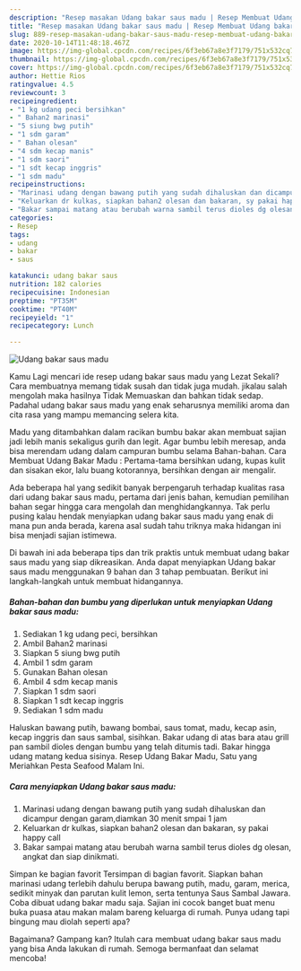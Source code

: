 ```yaml
---
description: "Resep masakan Udang bakar saus madu | Resep Membuat Udang bakar saus madu Yang Bisa Manjain Lidah"
title: "Resep masakan Udang bakar saus madu | Resep Membuat Udang bakar saus madu Yang Bisa Manjain Lidah"
slug: 889-resep-masakan-udang-bakar-saus-madu-resep-membuat-udang-bakar-saus-madu-yang-bisa-manjain-lidah
date: 2020-10-14T11:48:18.467Z
image: https://img-global.cpcdn.com/recipes/6f3eb67a8e3f7179/751x532cq70/udang-bakar-saus-madu-foto-resep-utama.jpg
thumbnail: https://img-global.cpcdn.com/recipes/6f3eb67a8e3f7179/751x532cq70/udang-bakar-saus-madu-foto-resep-utama.jpg
cover: https://img-global.cpcdn.com/recipes/6f3eb67a8e3f7179/751x532cq70/udang-bakar-saus-madu-foto-resep-utama.jpg
author: Hettie Rios
ratingvalue: 4.5
reviewcount: 3
recipeingredient:
- "1 kg udang peci bersihkan"
- " Bahan2 marinasi"
- "5 siung bwg putih"
- "1 sdm garam"
- " Bahan olesan"
- "4 sdm kecap manis"
- "1 sdm saori"
- "1 sdt kecap inggris"
- "1 sdm madu"
recipeinstructions:
- "Marinasi udang dengan bawang putih yang sudah dihaluskan dan dicampur dengan garam,diamkan 30 menit smpai 1 jam"
- "Keluarkan dr kulkas, siapkan bahan2 olesan dan bakaran, sy pakai happy call"
- "Bakar sampai matang atau berubah warna sambil terus dioles dg olesan, angkat dan siap dinikmati."
categories:
- Resep
tags:
- udang
- bakar
- saus

katakunci: udang bakar saus 
nutrition: 182 calories
recipecuisine: Indonesian
preptime: "PT35M"
cooktime: "PT40M"
recipeyield: "1"
recipecategory: Lunch

---
```



![Udang bakar saus madu](https://img-global.cpcdn.com/recipes/6f3eb67a8e3f7179/751x532cq70/udang-bakar-saus-madu-foto-resep-utama.jpg)

Kamu Lagi mencari ide resep udang bakar saus madu yang Lezat Sekali? Cara membuatnya memang tidak susah dan tidak juga mudah. jikalau salah mengolah maka hasilnya Tidak Memuaskan dan bahkan tidak sedap. Padahal udang bakar saus madu yang enak seharusnya memiliki aroma dan cita rasa yang mampu memancing selera kita.

Madu yang ditambahkan dalam racikan bumbu bakar akan membuat sajian jadi lebih manis sekaligus gurih dan legit. Agar bumbu lebih meresap, anda bisa merendam udang dalam campuran bumbu selama Bahan-bahan. Cara Membuat Udang Bakar Madu : Pertama-tama bersihkan udang, kupas kulit dan sisakan ekor, lalu buang kotorannya, bersihkan dengan air mengalir.

Ada beberapa hal yang sedikit banyak berpengaruh terhadap kualitas rasa dari udang bakar saus madu, pertama dari jenis bahan, kemudian pemilihan bahan segar hingga cara mengolah dan menghidangkannya. Tak perlu pusing kalau hendak menyiapkan udang bakar saus madu yang enak di mana pun anda berada, karena asal sudah tahu triknya maka hidangan ini bisa menjadi sajian istimewa.


Di bawah ini ada beberapa tips dan trik praktis untuk membuat udang bakar saus madu yang siap dikreasikan. Anda dapat menyiapkan Udang bakar saus madu menggunakan 9 bahan dan 3 tahap pembuatan. Berikut ini langkah-langkah untuk membuat hidangannya.

<!--inarticleads1-->

##### Bahan-bahan dan bumbu yang diperlukan untuk menyiapkan Udang bakar saus madu:

1. Sediakan 1 kg udang peci, bersihkan
1. Ambil  Bahan2 marinasi
1. Siapkan 5 siung bwg putih
1. Ambil 1 sdm garam
1. Gunakan  Bahan olesan
1. Ambil 4 sdm kecap manis
1. Siapkan 1 sdm saori
1. Siapkan 1 sdt kecap inggris
1. Sediakan 1 sdm madu


Haluskan bawang putih, bawang bombai, saus tomat, madu, kecap asin, kecap inggris dan saus sambal, sisihkan. Bakar udang di atas bara atau grill pan sambil dioles dengan bumbu yang telah ditumis tadi. Bakar hingga udang matang kedua sisinya. Resep Udang Bakar Madu, Satu yang Meriahkan Pesta Seafood Malam Ini. 

<!--inarticleads2-->

##### Cara menyiapkan Udang bakar saus madu:

1. Marinasi udang dengan bawang putih yang sudah dihaluskan dan dicampur dengan garam,diamkan 30 menit smpai 1 jam
1. Keluarkan dr kulkas, siapkan bahan2 olesan dan bakaran, sy pakai happy call
1. Bakar sampai matang atau berubah warna sambil terus dioles dg olesan, angkat dan siap dinikmati.


Simpan ke bagian favorit Tersimpan di bagian favorit. Siapkan bahan marinasi udang terlebih dahulu berupa bawang putih, madu, garam, merica, sedikit minyak dan parutan kulit lemon, serta tentunya Saus Sambal Jawara. Coba dibuat udang bakar madu saja. Sajian ini cocok banget buat menu buka puasa atau makan malam bareng keluarga di rumah. Punya udang tapi bingung mau diolah seperti apa? 

Bagaimana? Gampang kan? Itulah cara membuat udang bakar saus madu yang bisa Anda lakukan di rumah. Semoga bermanfaat dan selamat mencoba!

